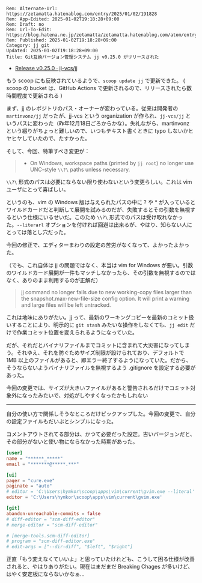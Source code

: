 ```header
Rem: Alternate-Url: https://zetamatta.hatenablog.com/entry/2025/01/02/191828
Rem: App-Edited: 2025-01-02T19:18:28+09:00
Rem: Draft: no
Rem: Url-To-Edit: https://blog.hatena.ne.jp/zetamatta/zetamatta.hatenablog.com/atom/entry/6802418398316834586
Rem: Published: 2025-01-02T19:18:28+09:00
Category: jj git
Updated: 2025-01-02T19:18:28+09:00
Title: Git互換バージョン管理システム jj v0.25.0 がリリースされた
```
+ [Release v0.25.0 · jj-vcs/jj](https://github.com/jj-vcs/jj/releases/tag/v0.25.0)

もう scoop にも反映されているようで、`scoop update jj` で更新できた。
( scoop の bucket は、GitHub Actions で更新されるので、リリースされたら数時間程度で更新される )

まず、jj のレポジトリのパス・オーナーが変わっている。従来は開発者の `martinvonz/jj` だったが、jj-vcs という organization が作られ、`jj-vcs/jj` というパスに変わった（昨年12月18日ごろからかな）。失礼ながら、martinvonz という綴りがちょっと難しいので、いつもテキスト書くときに typo しないかヒヤヒヤしていたので、たすかった。

そして、今回、特筆すべき変更が：

> - On Windows, workspace paths (printed by `jj root`) no longer use UNC-style
`\\?\` paths unless necessary.

`\\?\` 形式のパスは必要にならない限り使わないという変更らしい。これは vim ユーザにとって喜ばしい。

というのも、vim の Windows 版は与えられたパスの中に ? や * が入っているとワイルドカードだと判断して展開を試みるのだが、失敗するとその引数を無視するという仕様にいるせいだ。このため `\\?\` 形式でのパスは受け取れなかった。`--literarl` オプションを付ければ回避は出来るが、やはり、知らない人にとっては落とし穴だった。

今回の修正で、エディターまわりの設定の苦労がなくなって、よかったよかった。

（でも、これ自体は jj の問題ではなく、本当は vim for Windows が悪い。引数のワイルドカード展開が一件もマッチしなかったら、その引数を無視するのではなく、ありのまま利用するのが正解だ）

> jj command no longer fails due to new working-copy files larger than the
snapshot.max-new-file-size config option. It will print a warning and large
files will be left untracked.

これは地味にありがたい。jj って、最新のワーキングコピーを最新のコミット扱いすることにより、明示的に `git stash` みたいな操作をしなくても、`jj edit` だけで作業コミット位置を変えられるようになっていた。

だが、それだとバイナリファイルまでコミットに含まれて大災害になってしまう。それゆえ、それを防ぐためサイズ制限が設けられており、デフォルトで 1MB 以上のファイルがあると、即エラー終了するようになっていた。だから、そうならないようバイナリファイルを無視するよう .gitignore を設定する必要があった。

今回の変更では、サイズが大きいファイルがあると警告されるだけでコミット対象外になったみたいで、対処がしやすくなったかもしれない

---

自分の使い方で関係しそうなところだけピックアップした。今回の変更で、自分の設定ファイルもだいぶとシンプルになった。

コメントアウトされてる部分は、かつて必要だった設定。古いバージョンだと、その部分がないと使い物にならなかった時期があった。

```toml
[user]
name = "******_*****"
email = "*******@*****.***"

[ui]
pager = "cure.exe"
paginate = "auto"
# editor = 'C:\Users\hymkor\scoop\apps\vim\current\gvim.exe --literal'
editor = 'C:\Users\hymkor\scoop\apps\vim\current\gvim.exe'

[git]
abandon-unreachable-commits = false
# diff-editor = "scm-diff-editor"
# merge-editor = "scm-diff-editor"

# [merge-tools.scm-diff-editor]
# program = "scm-diff-editor.exe"
# edit-args = ["--dir-diff", "$left", "$right"]
```

正直「もう変えなくていいよ」と思っていたけれども、こうして困る仕様が改善されると、やはりありがたい。現在はまだまだ Breaking Chages が多いけど、はやく安定板にならないかなぁ…
